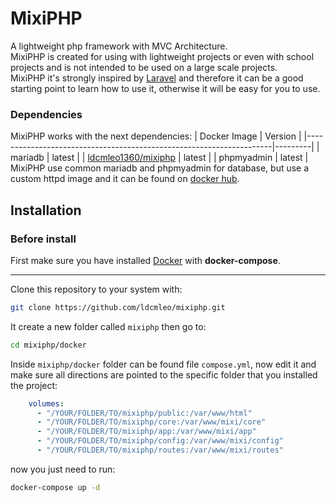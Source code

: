 # MixiPHP

A lightweight php framework with MVC Architecture. <br>
MixiPHP is created for using with lightweight projects or even with school projects and is not intended to be used on a large scale projects. <br>
MixiPHP it's strongly inspired by [Laravel](https://laravel.com/) and therefore it can be a good starting point to learn how to use it, otherwise it will be easy for you to use.

### Dependencies
MixiPHP works with the next dependencies:
| Docker Image                                                        | Version |
|---------------------------------------------------------------------|---------|
| mariadb                                                             | latest  |
| [ldcmleo1360/mixiphp](https://hub.docker.com/r/ldcmleo1360/mixiphp) | latest  |
| phpmyadmin                                                          | latest  |
MixiPHP use common mariadb and phpmyadmin for database, but use a custom httpd image and it can be found on [docker hub](https://hub.docker.com/r/ldcmleo1360/mixiphp).

## Installation

### Before install

First make sure you have installed [Docker](https://www.docker.com/) with **docker-compose**.

---

Clone this repository to your system with:
```bash
git clone https://github.com/ldcmleo/mixiphp.git
```
It create a new folder called `mixiphp` then go to:
```bash
cd mixiphp/docker
```
Inside `mixiphp/docker` folder can be found file `compose.yml`, now edit it and make sure all directions are pointed to the specific folder that you installed the project:
```yml
    volumes:
      - "/YOUR/FOLDER/TO/mixiphp/public:/var/www/html"
      - "/YOUR/FOLDER/TO/mixiphp/core:/var/www/mixi/core"
      - "/YOUR/FOLDER/TO/mixiphp/app:/var/www/mixi/app"
      - "/YOUR/FOLDER/TO/mixiphp/config:/var/www/mixi/config"
      - "/YOUR/FOLDER/TO/mixiphp/routes:/var/www/mixi/routes"
```
now you just need to run:
```bash
docker-compose up -d
```